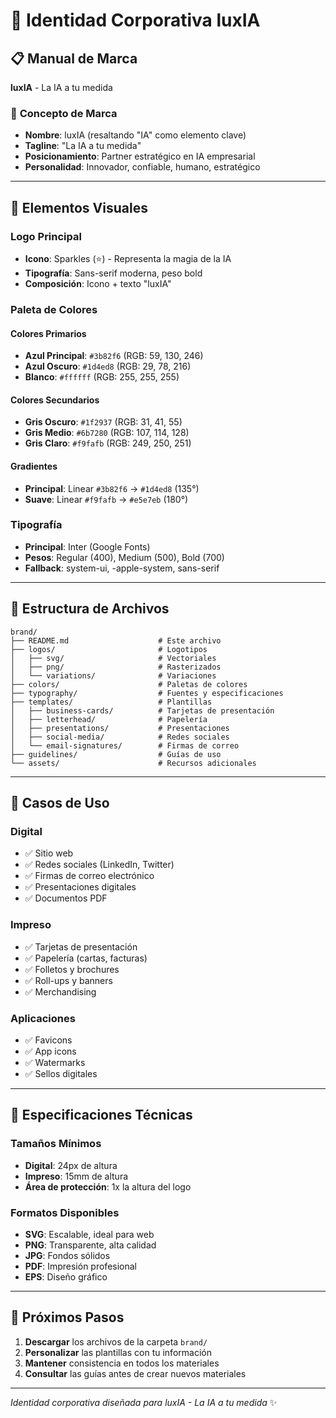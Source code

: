 # 🎨 Identidad Corporativa luxIA

## 📋 Manual de Marca

**luxIA** - La IA a tu medida

### 🎯 **Concepto de Marca**
- **Nombre**: luxIA (resaltando "IA" como elemento clave)
- **Tagline**: "La IA a tu medida"
- **Posicionamiento**: Partner estratégico en IA empresarial
- **Personalidad**: Innovador, confiable, humano, estratégico

---

## 🎨 **Elementos Visuales**

### **Logo Principal**
- **Icono**: Sparkles (⭐) - Representa la magia de la IA
- **Tipografía**: Sans-serif moderna, peso bold
- **Composición**: Icono + texto "luxIA"

### **Paleta de Colores**

#### **Colores Primarios**
- **Azul Principal**: `#3b82f6` (RGB: 59, 130, 246)
- **Azul Oscuro**: `#1d4ed8` (RGB: 29, 78, 216)
- **Blanco**: `#ffffff` (RGB: 255, 255, 255)

#### **Colores Secundarios**
- **Gris Oscuro**: `#1f2937` (RGB: 31, 41, 55)
- **Gris Medio**: `#6b7280` (RGB: 107, 114, 128)
- **Gris Claro**: `#f9fafb` (RGB: 249, 250, 251)

#### **Gradientes**
- **Principal**: Linear `#3b82f6` → `#1d4ed8` (135°)
- **Suave**: Linear `#f9fafb` → `#e5e7eb` (180°)

### **Tipografía**
- **Principal**: Inter (Google Fonts)
- **Pesos**: Regular (400), Medium (500), Bold (700)
- **Fallback**: system-ui, -apple-system, sans-serif

---

## 📁 **Estructura de Archivos**

```
brand/
├── README.md                    # Este archivo
├── logos/                       # Logotipos
│   ├── svg/                     # Vectoriales
│   ├── png/                     # Rasterizados
│   └── variations/              # Variaciones
├── colors/                      # Paletas de colores
├── typography/                  # Fuentes y especificaciones
├── templates/                   # Plantillas
│   ├── business-cards/          # Tarjetas de presentación
│   ├── letterhead/              # Papelería
│   ├── presentations/           # Presentaciones
│   ├── social-media/            # Redes sociales
│   └── email-signatures/        # Firmas de correo
├── guidelines/                  # Guías de uso
└── assets/                      # Recursos adicionales
```

---

## 🚀 **Casos de Uso**

### **Digital**
- ✅ Sitio web
- ✅ Redes sociales (LinkedIn, Twitter)
- ✅ Firmas de correo electrónico
- ✅ Presentaciones digitales
- ✅ Documentos PDF

### **Impreso**
- ✅ Tarjetas de presentación
- ✅ Papelería (cartas, facturas)
- ✅ Folletos y brochures
- ✅ Roll-ups y banners
- ✅ Merchandising

### **Aplicaciones**
- ✅ Favicons
- ✅ App icons
- ✅ Watermarks
- ✅ Sellos digitales

---

## 📐 **Especificaciones Técnicas**

### **Tamaños Mínimos**
- **Digital**: 24px de altura
- **Impreso**: 15mm de altura
- **Área de protección**: 1x la altura del logo

### **Formatos Disponibles**
- **SVG**: Escalable, ideal para web
- **PNG**: Transparente, alta calidad
- **JPG**: Fondos sólidos
- **PDF**: Impresión profesional
- **EPS**: Diseño gráfico

---

## 🎯 **Próximos Pasos**

1. **Descargar** los archivos de la carpeta `brand/`
2. **Personalizar** las plantillas con tu información
3. **Mantener** consistencia en todos los materiales
4. **Consultar** las guías antes de crear nuevos materiales

---

*Identidad corporativa diseñada para luxIA - La IA a tu medida* ✨ 